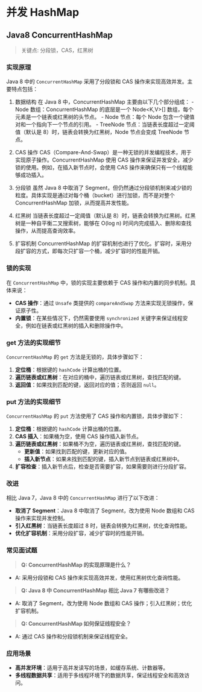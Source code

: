 # 并发 HashMap

## Java8 ConcurrentHashMap

<!-- notecardId: 1735049009102 -->

> 关键点: 分段锁，CAS，红黑树

### 实现原理

Java 8 中的 `ConcurrentHashMap` 采用了分段锁和 CAS 操作来实现高效并发。主要特点包括：

1. 数据结构
   在 Java 8 中，ConcurrentHashMap 主要由以下几个部分组成： - Node 数组：ConcurrentHashMap 的底层是一个 Node<K,V>[] 数组，每个元素是一个链表或红黑树的头节点。 - Node 节点：每个 Node 包含一个键值对和一个指向下一个节点的引用。 - TreeNode 节点：当链表长度超过一定阈值（默认是 8）时，链表会转换为红黑树，Node 节点会变成 TreeNode 节点。
2. CAS 操作
   CAS（Compare-And-Swap）是一种无锁的并发编程技术，用于实现原子操作。ConcurrentHashMap 使用 CAS 操作来保证并发安全，减少锁的使用。例如，在插入新节点时，会使用 CAS 操作来确保只有一个线程能够成功插入。

3. 分段锁
   虽然 Java 8 中取消了 Segment，但仍然通过分段锁机制来减少锁的粒度。具体实现是通过对每个桶（bucket）进行加锁，而不是对整个 ConcurrentHashMap 加锁，从而提高并发性能。

4. 红黑树
   当链表长度超过一定阈值（默认是 8）时，链表会转换为红黑树。红黑树是一种自平衡二叉搜索树，能够在 O(log n) 时间内完成插入、删除和查找操作，从而提高查询效率。

5. 扩容机制
   ConcurrentHashMap 的扩容机制也进行了优化。扩容时，采用分段扩容的方式，即每次只扩容一个桶，减少扩容时的性能开销。

### 锁的实现

在 `ConcurrentHashMap` 中，锁的实现主要依赖于 CAS 操作和内置的同步机制。具体来说：

- **CAS 操作**：通过 `Unsafe` 类提供的 `compareAndSwap` 方法来实现无锁操作，保证原子性。
- **内置锁**：在某些情况下，仍然需要使用 `synchronized` 关键字来保证线程安全，例如在链表或红黑树的插入和删除操作中。

### get 方法的实现细节

`ConcurrentHashMap` 的 `get` 方法是无锁的，具体步骤如下：

1. **定位桶**：根据键的 `hashCode` 计算出桶的位置。
2. **遍历链表或红黑树**：在对应的桶中，遍历链表或红黑树，查找匹配的键。
3. **返回值**：如果找到匹配的键，返回对应的值；否则返回 `null`。

### put 方法的实现细节

`ConcurrentHashMap` 的 `put` 方法使用了 CAS 操作和内置锁，具体步骤如下：

1. **定位桶**：根据键的 `hashCode` 计算出桶的位置。
2. **CAS 插入**：如果桶为空，使用 CAS 操作插入新节点。
3. **遍历链表或红黑树**：如果桶不为空，遍历链表或红黑树，查找匹配的键。
   - **更新值**：如果找到匹配的键，更新对应的值。
   - **插入新节点**：如果未找到匹配的键，插入新节点到链表或红黑树中。
4. **扩容检查**：插入新节点后，检查是否需要扩容，如果需要则进行分段扩容。

### 改进

相比 Java 7，Java 8 中的 `ConcurrentHashMap` 进行了以下改进：

- **取消了 Segment**：Java 8 中取消了 Segment，改为使用 Node 数组和 CAS 操作来实现并发控制。
- **引入红黑树**：当链表长度超过 8 时，链表会转换为红黑树，优化查询性能。
- **优化扩容机制**：采用分段扩容，减少扩容时的性能开销。

### 常见面试题

> **Q: ConcurrentHashMap 的实现原理是什么？**

- A: 采用分段锁和 CAS 操作来实现高效并发，使用红黑树优化查询性能。

> **Q: Java 8 中 ConcurrentHashMap 相比 Java 7 有哪些改进？**

- A: 取消了 Segment，改为使用 Node 数组和 CAS 操作；引入红黑树；优化扩容机制。

> **Q: ConcurrentHashMap 如何保证线程安全？**

- A: 通过 CAS 操作和分段锁机制来保证线程安全。

### 应用场景

- **高并发环境**：适用于高并发读写的场景，如缓存系统、计数器等。
- **多线程数据共享**：适用于多线程环境下的数据共享，保证线程安全和高效访问。

